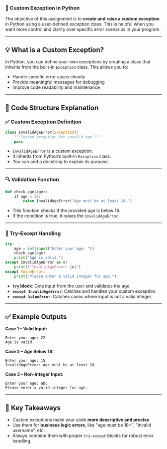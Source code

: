 

### 📄 Custom Exception in Python


The objective of this assignment is to **create and raise a custom exception** in Python using a user-defined exception class. This is helpful when you want more control and clarity over specific error scenarios in your program.

---

## 💡 What is a Custom Exception?

In Python, you can define your own exceptions by creating a class that inherits from the built-in `Exception` class. This allows you to:

* Handle specific error cases cleanly
* Provide meaningful messages for debugging
* Improve code readability and maintenance

---

## 🧱 Code Structure Explanation

### ✅ Custom Exception Definition

```python
class InvalidAgeError(Exception):
    """Custom exception for invalid age."""
    pass
```

* `InvalidAgeError` is a custom exception.
* It inherits from Python’s built-in `Exception` class.
* You can add a docstring to explain its purpose.

---

### 🔍 Validation Function

```python
def check_age(age):
    if age < 18:
        raise InvalidAgeError("Age must be at least 18.")
```

* This function checks if the provided age is below 18.
* If the condition is true, it raises the `InvalidAgeError`.

---

### 🔐 Try-Except Handling

```python
try:
    age = int(input("Enter your age: "))
    check_age(age)
    print("Age is valid.")
except InvalidAgeError as e:
    print(f"InvalidAgeError: {e}")
except ValueError:
    print("Please enter a valid integer for age.")
```

* **`try` block**: Gets input from the user and validates the age.
* **`except InvalidAgeError`**: Catches and handles your custom exception.
* **`except ValueError`**: Catches cases where input is not a valid integer.

---

## ✅ Example Outputs

**Case 1 – Valid Input:**

```
Enter your age: 22
Age is valid.
```

**Case 2 – Age Below 18:**

```
Enter your age: 15
InvalidAgeError: Age must be at least 18.
```

**Case 3 – Non-integer Input:**

```
Enter your age: abc
Please enter a valid integer for age.
```

---

## 📌 Key Takeaways

* Custom exceptions make your code **more descriptive and precise**.
* Use them for **business logic errors**, like "age must be 18+", "invalid username", etc.
* Always combine them with proper `try-except` blocks for robust error handling.

